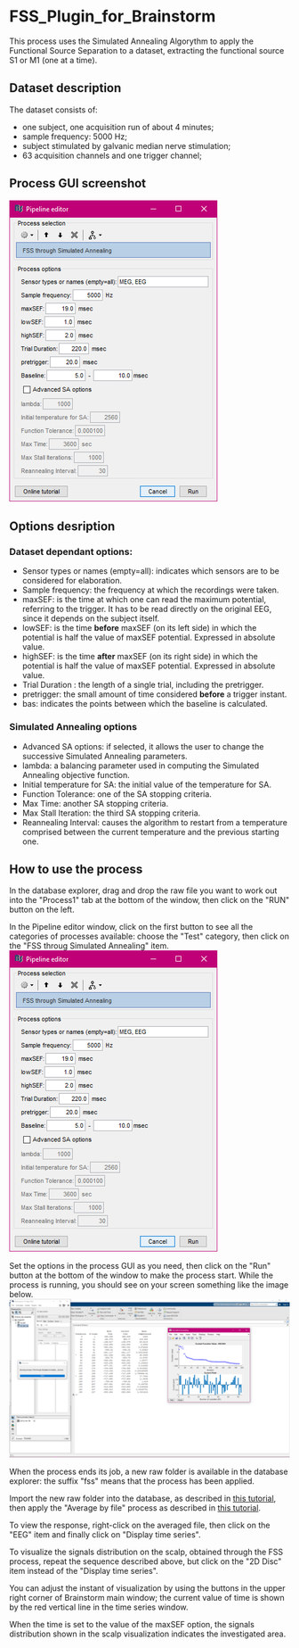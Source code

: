 # FSS_Plugin_for_Brainstorm

This process uses the Simulated Annealing Algorythm to apply the Functional Source Separation
to a dataset, extracting the functional source S1 or M1 (one at a time).

## Dataset description

The dataset consists of:
- one subject, one acquisition run of about 4 minutes;
- sample frequency: 5000 Hz;
- subject stimulated by galvanic median nerve stimulation;
- 63 acquisition channels and one trigger channel;

## Process GUI screenshot

![The process GUI in the pipeline editor](/screenshot.png)

## Options desription
### Dataset dependant options:
- Sensor types or names (empty=all): indicates which sensors are to be considered for elaboration.
- Sample frequency: the frequency at which the recordings were taken.
- maxSEF: is the time at which one can read the maximum potential, referring to the trigger. It has to be read directly on the original EEG, since it depends on the subject itself.
- lowSEF: is the time **before** maxSEF (on its left side) in which the potential is half the value of maxSEF potential. Expressed in absolute value.
- highSEF: is the time **after** maxSEF (on its right side) in which the potential is half the value of maxSEF potential. Expressed in absolute value.
- Trial Duration : the length of a single trial, including the pretrigger.
- pretrigger: the small amount of time considered **before** a trigger instant.
- bas: indicates the points between which the baseline is calculated.

### Simulated Annealing options
- Advanced SA options: if selected, it allows the user to change the successive Simulated Annealing parameters.
- lambda: a balancing parameter used in computing the Simulated Annealing objective function.
- Initial temperature for SA: the initial value of the temperature for SA.
- Function Tolerance: one of the SA stopping criteria.
- Max Time: another SA stopping criteria.
- Max Stall Iteration: the third SA stopping criteria.
- Reannealing Interval: causes the algorithm to restart from a temperature comprised between the current temperature and the previous starting one.

## How to use the process

In the database explorer, drag and drop the raw file you want to work out into the "Process1" tab at the bottom of the window, then click on the "RUN" button on the left.

In the Pipeline editor window, click on the first button to see all the categories of processes available: choose the "Test" category, then click on the "FSS throug Simulated Annealing" item.
![The process selection](/screenshot.png)

Set the options in the process GUI as you need, then click on the "Run" button at the bottom of the window to make the process start. While the process is running, you should see on your screen something like the image below.
![The Matlab screen while the process is running](/screen_look.png)

When the process ends its job, a new raw folder is available in the database explorer: the suffix "fss" means that the process has been applied.

Import the new raw folder into the database, as described in [this tutorial](https://neuroimage.usc.edu/brainstorm/Tutorials/Epoching#Import_in_database), then apply the "Average by file" process as described in [this tutorial](https://neuroimage.usc.edu/brainstorm/Tutorials/Averaging#Averaging).

To view the response, right-click on the averaged file, then click on the "EEG" item and finally click on "Display time series".

To visualize the signals distribution on the scalp, obtained through the FSS process, repeat the sequence described above, but click on the "2D Disc" item instead of the "Display time series".

You can adjust the instant of visualization by using the buttons in the upper right corner of Brainstorm main window; the current value of time is shown by the red vertical line in the time series window.

When the time is set to the value of the maxSEF option, the signals distribution shown in the scalp visualization indicates the investigated area.

